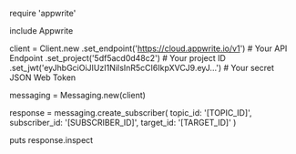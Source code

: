 require 'appwrite'

include Appwrite

client = Client.new
    .set_endpoint('https://cloud.appwrite.io/v1') # Your API Endpoint
    .set_project('5df5acd0d48c2') # Your project ID
    .set_jwt('eyJhbGciOiJIUzI1NiIsInR5cCI6IkpXVCJ9.eyJ...') # Your secret JSON Web Token

messaging = Messaging.new(client)

response = messaging.create_subscriber(
    topic_id: '[TOPIC_ID]',
    subscriber_id: '[SUBSCRIBER_ID]',
    target_id: '[TARGET_ID]'
)

puts response.inspect
